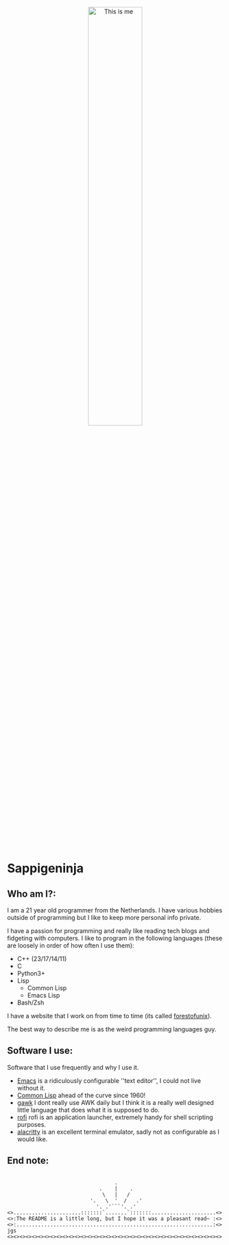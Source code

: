 <p align="center">
  <img src="weird_languages_guy.png" width="50%" alt="This is me" />
</p>

Sappigeninja
============
Who am I?:
---------
I am a 21 year old programmer from the Netherlands.
I have various hobbies outside of programming but I like to keep more personal info private.

I have a passion for programming and really like reading tech blogs and fidgeting with computers.
I like to program in the following languages (these are loosely in order of how often I use them):
- C++ (23/17/14/11)
- C
- Python3+
- Lisp
   - Common Lisp
   - Emacs Lisp
- Bash/Zsh

I have a website that I work on from time to time (its called [forestofunix](https://forestofunix.xyz)).

The best way to describe me is as the weird programming languages guy.

Software I use:
---------------
Software that I use frequently and why I use it.
- [Emacs](https://www.gnu.org/software/emacs/) is a ridiculously configurable ''text editor'', I could not live without it.
- [Common Lisp](https://common-lisp.net/) ahead of the curve since 1960!
- [gawk](https://savannah.gnu.org/git/?group=gawk) I dont really use AWK daily but I think it is a really well designed little language that does what it is supposed to do.
- [rofi](https://github.com/davatorium/rofi) rofi is an application launcher, extremely handy for shell scripting purposes.
- [alacritty](https://github.com/alacritty/alacritty) is an excellent terminal emulator, sadly not as configurable as I would like.

End note:
---------
<pre width="80" style="display: flex; justify-content: center;">
<code>
                                   .
                              .    |    .
                               \   |   /
                           '.   \  '  /   .'
                             '. .'```'. .'
<>......................:::::::`.......`:::::::.....................<>
<>:The README is a little long, but I hope it was a pleasant read~ :<>
<>:................................................................:<> jgs
<><><><><><><><><><><><><><><><><><><><><><><><><><><><><><><><><><><>
</code>
</pre>

